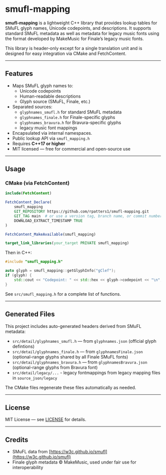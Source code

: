 # smufl-mapping

**smufl-mapping** is a lightweight C++ library that provides lookup tables for SMuFL glyph names, Unicode codepoints, and descriptions. It supports standard SMuFL metadata as well as metadata for legacy music fonts using the format developed by MakeMusic for Finale’s legacy music fonts.

This library is header-only except for a single translation unit and is designed for easy integration via CMake and FetchContent.

---

## Features

- Maps SMuFL glyph names to:
  - Unicode codepoints
  - Human-readable descriptions
  - Glyph source (SMuFL, Finale, etc.)
- Separated sources:
  - `glyphnames_smufl.h` for standard SMuFL metadata
  - `glyphnames_finale.h` for Finale-specific glyphs
  - `glyphnames_bravura.h` for Bravura-specific glyphs
  - legacy music font mappings
- Encapsulated via internal namespaces.
- Public lookup API via `smufl_mapping.h`
- Requires **C++17 or higher**
- MIT licensed — free for commercial and open-source use

---

## Usage

### CMake (via FetchContent)

```cmake
include(FetchContent)

FetchContent_Declare(
    smufl_mapping
    GIT_REPOSITORY https://github.com/rpatters1/smufl-mapping.git
    GIT_TAG main  # or use a version tag, branch name, or commit number
    DOWNLOAD_EXTRACT_TIMESTAMP TRUE
)

FetchContent_MakeAvailable(smufl_mapping)

target_link_libraries(your_target PRIVATE smufl_mapping)
```

Then in C++:

```cpp
#include "smufl_mapping.h"

auto glyph = smufl_mapping::getGlyphInfo("gClef");
if (glyph) {
    std::cout << "Codepoint: " << std::hex << glyph->codepoint << "\n";
}
```

See `src/smufl_mapping.h` for a complete list of functions.

---

## Generated Files

This project includes auto-generated headers derived from SMuFL metadata:

- `src/detail/glyphnames_smufl.h` — from `glyphnames.json` (official glyph defintions)
- `src/detail/glyphnames_finale.h` — from `glyphnamesFinale.json` (optional-range glyphs shared by all Finale SMuFL fonts)
- `src/detail/glyphnames_bravura.h` — from `glyphnamesBravura.json` (optional-range glyphs from Bravura font)
- `src/detail/legacy/...` - legacy fontmappings from legacy mapping files in `source_json/legacy`

The CMake files regenerate these files automatically as needed.

---

## License

MIT License — see [LICENSE](LICENSE) for details.

---

## Credits

- SMuFL data from [https://w3c.github.io/smufl](https://w3c.github.io/smufl)
- Finale glyph metadata © MakeMusic, used under fair use for interoperability
